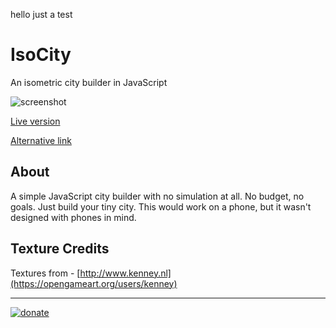 hello just a test 

# IsoCity

An isometric city builder in JavaScript

![screenshot](screenshot.png)

[Live version](https://victorribeiro.com/isocity)

[Alternative link](https://victorqribeiro.github.io/isocity/)

## About

A simple JavaScript city builder with no simulation at all. No budget, no goals. Just build your tiny city. This would work on a phone, but it wasn't designed with phones in mind.

## Texture Credits

Textures from - [http://www.kenney.nl](https://opengameart.org/users/kenney)

------
[![donate](https://www.paypalobjects.com/en_US/i/btn/btn_donateCC_LG.gif)](https://www.paypal.com/cgi-bin/webscr?cmd=_donations&business=76N3LUCQ9FENS&currency_code=BRL&source=url)
